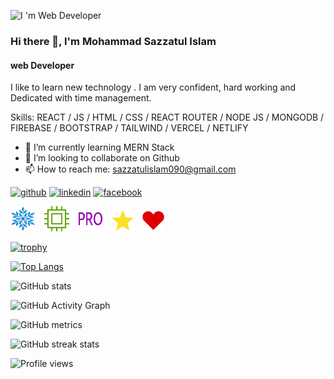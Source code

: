 ![I 'm Web Developer](https://i.ibb.co/jyWvXYt/Beige-Modern-Elegant-Personal-Linked-In-Banner.png)

### Hi there 👋, I'm Mohammad Sazzatul Islam
#### web Developer


I like to learn new technology . I am very confident, hard working and Dedicated with time management.

Skills: REACT / JS / HTML / CSS / REACT ROUTER / NODE JS / MONGODB / FIREBASE / BOOTSTRAP / TAILWIND / VERCEL / NETLIFY

- 🌱 I’m currently learning MERN Stack 
- 👯 I’m looking to collaborate on Github 
- 📫 How to reach me: sazzatulislam090@gmail.com 


[<img src='https://cdn.jsdelivr.net/npm/simple-icons@3.0.1/icons/github.svg' alt='github' height='40'>](https://github.com/MohammadSazzatulislam/)  [<img src='https://cdn.jsdelivr.net/npm/simple-icons@3.0.1/icons/linkedin.svg' alt='linkedin' height='40'>](https://www.linkedin.com/in/mohammad-sazzatul-islam/)  [<img src='https://cdn.jsdelivr.net/npm/simple-icons@3.0.1/icons/facebook.svg' alt='facebook' height='40'>](https://www.facebook.com/MohammadSazzatul/)  

<a href='https://archiveprogram.github.com/'><img src='https://raw.githubusercontent.com/acervenky/animated-github-badges/master/assets/acbadge.gif' width='40' height='40'></a> <a href='https://docs.github.com/en/developers'><img src='https://raw.githubusercontent.com/acervenky/animated-github-badges/master/assets/devbadge.gif' width='40' height='40'></a> <a href='https://github.com/pricing'><img src='https://raw.githubusercontent.com/acervenky/animated-github-badges/master/assets/pro.gif' width='40' height='40'></a> <a href='https://stars.github.com/'><img src='https://raw.githubusercontent.com/acervenky/animated-github-badges/master/assets/starbadge.gif' width='35' height='35'></a> <a href='https://docs.github.com/en/github/supporting-the-open-source-community-with-github-sponsors'><img src='https://raw.githubusercontent.com/acervenky/animated-github-badges/master/assets/sponsorbadge.gif' width='35' height='35'></a> 

[![trophy](https://github-profile-trophy.vercel.app/?username=MohammadSazzatulislam)](https://github.com/ryo-ma/github-profile-trophy)

[![Top Langs](https://github-readme-stats.vercel.app/api/top-langs/?username=MohammadSazzatulislam)](https://github.com/anuraghazra/github-readme-stats)

![GitHub stats](https://github-readme-stats.vercel.app/api?username=MohammadSazzatulislam&show_icons=true&count_private=true)  

![GitHub Activity Graph](https://activity-graph.herokuapp.com/graph?username=MohammadSazzatulislam)  

![GitHub metrics](https://metrics.lecoq.io/MohammadSazzatulislam)  

![GitHub streak stats](https://streak-stats.demolab.com/?user=MohammadSazzatulislam)  

![Profile views](https://gpvc.arturio.dev/MohammadSazzatulislam)  
